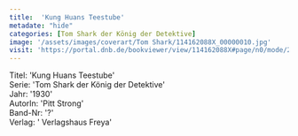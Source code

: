 ```yaml
---
title:  'Kung Huans Teestube'
metadate: "hide"
categories: [Tom Shark der König der Detektive]
image: '/assets/images/coverart/Tom Shark/114162088X_00000010.jpg'
visit: 'https://portal.dnb.de/bookviewer/view/114162088X#page/n0/mode/2up'
---
```

Titel: 'Kung Huans Teestube' <br>
Serie: 'Tom Shark der König der Detektive' <br>
Jahr: '1930' <br>
AutorIn: 'Pitt Strong' <br>
Band-Nr: '?' <br>
Verlag: ' Verlagshaus Freya'